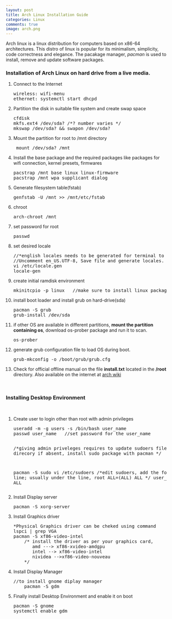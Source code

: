 ```yaml
---
layout: post
title: Arch Linux Installation Guide 
categories: Linux
comments: true
image: arch.png
---
```

Arch  linux is a linux distribution for computers based on x86-64 architectures. This distro of linux is popular for its minimalism, simplicity, code correctness and elegance. The pacakage manager, <i>pacman</i> is used to install, remove and update software packages.

<!--continue-->
<h3>Installation of Arch Linux on hard drive from a live media. </h3>  
<ol>
<li>Connect to the Internet<pre>wireless: wifi-menu
ethernet: systemctl start dhcpd</pre>   
</li>

<li>
Partition the disk in suitable file system and create swap space
<pre>cfdisk
mkfs.ext4 /dev/sda? /*? number varies */
mkswap /dev/sda? && swapon /dev/sda?</pre>
</li> 

<li>Mount the partition for root to /mnt directory<pre> mount /dev/sda? /mnt</pre>
 </li> 

<li>Install the base package and the required packages like packages for wifi connection, kernel presets, firmwares <pre>pacstrap /mnt base linux linux-firmware 
pacstrap /mnt wpa_supplicant dialog</pre>
</li>

<li>Generate filesystem table(fstab)<pre>genfstab -U /mnt >> /mnt/etc/fstab</pre></li> 

<li>chroot<pre>arch-chroot /mnt </pre></li>

<li>set password for root<pre>passwd</pre></li>

<li>set desired locale<pre>//*english locales needs to be generated for terminal to work on boot.
//Uncomment en_US.UTF-8, Save file and generate locales.
vi /etc/locale.gen
locale-gen</pre></li>

<li>create initial ramdisk environment<pre>mkinitcpio -p linux   //make sure to install linux package first to generate presets  </pre></li>

<li>install boot loader and install grub on hard-drive(sda)
<pre>pacman -S grub 
grub-install /dev/sda</pre>
</li>

<li>if other OS are available in different partitions, <strong>mount the partition containing os</strong>, download os-prober package and run it to scan.
<pre>os-prober</pre>
</li>

<li>generate grub configuration file to load OS during boot.
<pre>grub-mkconfig -o /boot/grub/grub.cfg</pre></li> 

<li>Check for official offline manual on the file <b>install.txt</b> located in the <b>/root</b> directory. 
 Also available on the internet at <a href="https://wiki.archlinux.org/index.php/installation_guide">arch wiki</a></li>     
</ol>

<br>
<h3>Installing Desktop Environment</h3>
<br>

<ol>
<li>Create user to login other than root with admin privileges
<pre>useradd -m -g users -s /bin/bash user_name
passwd user_name   //set password for the user_name

/*giving admin priveleges requires to update sudoers file in /etc direcory 
if absent, install sudo package with pacman */

pacman -S sudo
vi /etc/sudoers
/*edit sudoers, add the following line; usually under the line,
root ALL=(ALL) ALL 
*/
user_name ALL=(ALL) ALL
</pre>
</li>

<li> Install Display server<pre>pacman -S xorg-server </pre></li>
<li>Install Graphics driver<pre>*Physical Graphics driver can be cheked using command 
lspci | grep VGA
pacman -S xf86-video-intel 
	/* install the driver as per your graphics card,
	   amd ---> xf86-xvideo-amdgpu
	   intel --> xf86-video-intel
	   nividea -->xf86-video-nouveau
	*/</pre>
</li>
<li>Install Display Manager<pre>//to install gnome diplay manager
	pacman -S gdm</pre>
</li>

<li>Finally install Desktop Environment and enable it on boot<pre>pacman -S gnome
systemctl enable gdm</pre>
</li>
</ol> 


